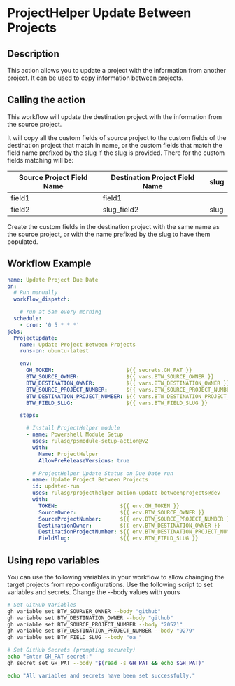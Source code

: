 # ProjectHelper Update Between Projects

## Description

This action allows you to update a project with the information from another project. It can be used to copy information between projects.

## Calling the action

This workflow will update the destination project with the information from the source project.

It will copy all the custom fields of source project to the custom fields of the destination project that match in name, or the custom fields that match the field name prefixed by the slug if the slug is provided. There for the custom fields matching will be:

| Source Project Field Name | Destination Project Field Name | slug |
|---------------------------|--------------------------------|------|
| field1                    | field1                         |      |
| field2                    | slug_field2                    | slug |

Create the custom fields in the destination project with the same name as the source project, or with the name prefixed by the slug to have them populated.

## Workflow Example

```yaml
name: Update Project Due Date
on:
  # Run manually
  workflow_dispatch:

    # run at 5am every morning
  schedule:
    - cron: '0 5 * * *' 
jobs:
  ProjectUpdate:
    name: Update Project Between Projects
    runs-on: ubuntu-latest

    env:
      GH_TOKEN:                       ${{ secrets.GH_PAT }}
      BTW_SOURCE_OWNER:               ${{ vars.BTW_SOURCE_OWNER }}
      BTW_DESTINATION_OWNER:          ${{ vars.BTW_DESTINATION_OWNER }}
      BTW_SOURCE_PROJECT_NUMBER:      ${{ vars.BTW_SOURCE_PROJECT_NUMBER }}
      BTW_DESTINATION_PROJECT_NUMBER: ${{ vars.BTW_DESTINATION_PROJECT_NUMBER }}
      BTW_FIELD_SLUG:                 ${{ vars.BTW_FIELD_SLUG }}

    steps:

      # Install ProjectHelper module
      - name: Powershell Module Setup
        uses: rulasg/psmodule-setup-action@v2
        with:
          Name: ProjectHelper
          AllowPreReleaseVersions: true

        # ProjectHelper Update Status on Due Date run
      - name: Update Project Between Projects
        id: updated-run
        uses: rulasg/projecthelper-action-update-betweenprojects@dev
        with:
          TOKEN:                    ${{ env.GH_TOKEN }}
          SourceOwner:              ${{ env.BTW_SOURCE_OWNER }}
          SourceProjectNumber:      ${{ env.BTW_SOURCE_PROJECT_NUMBER }}
          DestinationOwner:         ${{ env.BTW_DESTINATION_OWNER }}
          DestinationProjectNumber: ${{ env.BTW_DESTINATION_PROJECT_NUMBER }}
          FieldSlug:                ${{ env.BTW_FIELD_SLUG }}

```

## Using repo variables

You can use the following variables in your workflow to allow chainging the target projects from repo configurations.
Use the following script to set variables and secrets. Change the --body values with yours

```bash
# Set GitHub Variables
gh variable set BTW_SOURVER_OWNER --body "github"
gh variable set BTW_DESTINATION_OWNER --body "github"
gh variable set BTW_SOURCE_PROJECT_NUMBER --body "20521"
gh variable set BTW_DESTINATION_PROJECT_NUMBER --body "9279"
gh variable set BTW_FIELD_SLUG --body "oa_"

# Set GitHub Secrets (prompting securely)
echo "Enter GH_PAT secret:"
gh secret set GH_PAT --body "$(read -s GH_PAT && echo $GH_PAT)"

echo "All variables and secrets have been set successfully."
```